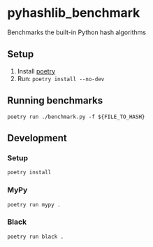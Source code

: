 # pyhashlib_benchmark

Benchmarks the built-in Python hash algorithms

## Setup

1. Install [poetry](https://python-poetry.org/docs/#installation)
1. Run: `poetry install --no-dev`


## Running benchmarks

`poetry run ./benchmark.py -f ${FILE_TO_HASH}`

## Development

### Setup

`poetry install`

### MyPy

`poetry run mypy .`

### Black

`poetry run black .`
